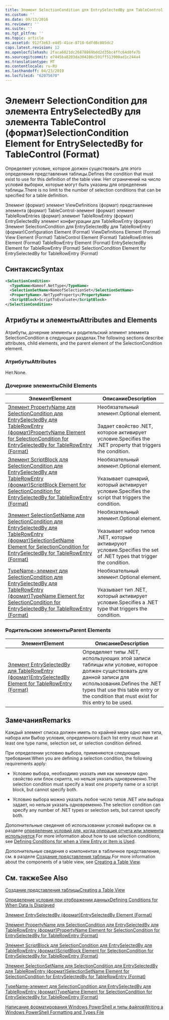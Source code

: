 ```yaml
---
title: Элемент SelectionCondition для EntrySelectedBy для TableControl (формат) | Документация Майкрософт
ms.custom: ''
ms.date: 09/13/2016
ms.reviewer: ''
ms.suite: ''
ms.tgt_pltfrm: ''
ms.topic: article
ms.assetid: 912f3e63-e4d5-41ce-8710-6dfd8c885dc2
caps.latest.revision: 12
ms.openlocfilehash: 2faca6021dc26878869bdd2d35bc4ffc64d0fe7b
ms.sourcegitcommit: e7445ba8203da304286c591ff513900ad1c244a4
ms.translationtype: MT
ms.contentlocale: ru-RU
ms.lasthandoff: 04/23/2019
ms.locfileid: "62075670"
---
```

# <a name="selectioncondition-element-for-entryselectedby-for-tablecontrol-format"></a><span data-ttu-id="24d21-102">Элемент SelectionCondition для элемента EntrySelectedBy для элемента TableControl (формат)</span><span class="sxs-lookup"><span data-stu-id="24d21-102">SelectionCondition Element for EntrySelectedBy for TableControl (Format)</span></span>

<span data-ttu-id="24d21-103">Определяет условие, которое должен существовать для этого определения представления таблицы.</span><span class="sxs-lookup"><span data-stu-id="24d21-103">Defines the condition that must exist to use for this definition of the table view.</span></span> <span data-ttu-id="24d21-104">Нет ограничений на число условий выборки, которые могут быть указаны для определения таблицы.</span><span class="sxs-lookup"><span data-stu-id="24d21-104">There is no limit to the number of selection conditions that can be specified for a table definition.</span></span>

<span data-ttu-id="24d21-105">Элемент (формат) элемент ViewDefinitions (формат) представление элемента (формат) TableControl-элемент (формат) элемент TableRowEntries (формат) элемент TableRowEntry (формат) EntrySelectedBy элемент конфигурации для TableRowEntry (формат) Элемент SelectionCondition для EntrySelectedBy для TableRowEntry (формат)</span><span class="sxs-lookup"><span data-stu-id="24d21-105">Configuration Element (Format) ViewDefinitions Element (Format) View Element (Format) TableControl Element (Format) TableRowEntries Element (Format) TableRowEntry Element (Format) EntrySelectedBy Element for TableRowEntry (Format) SelectionCondition Element for EntrySelectedBy for TableRowEntry (Format)</span></span>

## <a name="syntax"></a><span data-ttu-id="24d21-106">Синтаксис</span><span class="sxs-lookup"><span data-stu-id="24d21-106">Syntax</span></span>

```xml
<SelectionCondition>
  <TypeName>Nameof.NetType</TypeName>
  <SelectionSetName>NameofSelectionSet</SelectionSetName>
  <PropertyName>.NetTypeProperty</PropertyName>
  <ScriptBlock>ScriptToEvaluate</ScriptBlock>
</SelectionCondition>
```

## <a name="attributes-and-elements"></a><span data-ttu-id="24d21-107">Атрибуты и элементы</span><span class="sxs-lookup"><span data-stu-id="24d21-107">Attributes and Elements</span></span>

<span data-ttu-id="24d21-108">Атрибуты, дочерние элементы и родительский элемент элемента SelectionCondition в следующих разделах.</span><span class="sxs-lookup"><span data-stu-id="24d21-108">The following sections describe attributes, child elements, and the parent element of the SelectionCondition element.</span></span>

### <a name="attributes"></a><span data-ttu-id="24d21-109">Атрибуты</span><span class="sxs-lookup"><span data-stu-id="24d21-109">Attributes</span></span>

<span data-ttu-id="24d21-110">Нет.</span><span class="sxs-lookup"><span data-stu-id="24d21-110">None.</span></span>

### <a name="child-elements"></a><span data-ttu-id="24d21-111">Дочерние элементы</span><span class="sxs-lookup"><span data-stu-id="24d21-111">Child Elements</span></span>

|<span data-ttu-id="24d21-112">Элемент</span><span class="sxs-lookup"><span data-stu-id="24d21-112">Element</span></span>|<span data-ttu-id="24d21-113">Описание</span><span class="sxs-lookup"><span data-stu-id="24d21-113">Description</span></span>|
|-------------|-----------------|
|[<span data-ttu-id="24d21-114">Элемент PropertyName для SelectionCondition для EntrySelectedBy для TableRowEntry (формат)</span><span class="sxs-lookup"><span data-stu-id="24d21-114">PropertyName Element for SelectionCondition for EntrySelectedBy for TableRowEntry (Format)</span></span>](./propertyname-element-for-selectioncondition-for-entryselectedby-for-tablerowentry-format.md)|<span data-ttu-id="24d21-115">Необязательный элемент.</span><span class="sxs-lookup"><span data-stu-id="24d21-115">Optional element.</span></span><br /><br /> <span data-ttu-id="24d21-116">Задает свойство .NET, которое активирует условие.</span><span class="sxs-lookup"><span data-stu-id="24d21-116">Specifies the .NET property that triggers the condition.</span></span>|
|[<span data-ttu-id="24d21-117">Элемент ScriptBlock для SelectionCondition для EntrySelectedBy для TableRowEntry (формат)</span><span class="sxs-lookup"><span data-stu-id="24d21-117">ScriptBlock Element for SelectionCondition for EntrySelectedBy for TableRowEntry (Format)</span></span>](./scriptblock-element-for-selectioncondition-for-entryselectedby-for-tablecontrol-format.md)|<span data-ttu-id="24d21-118">Необязательный элемент.</span><span class="sxs-lookup"><span data-stu-id="24d21-118">Optional element.</span></span><br /><br /> <span data-ttu-id="24d21-119">Указывает сценарий, который активирует условие.</span><span class="sxs-lookup"><span data-stu-id="24d21-119">Specifies the script that triggers the condition.</span></span>|
|[<span data-ttu-id="24d21-120">Элемент SelectionSetName для SelectionCondition для EntrySelectedBy для TableRowEntry (формат)</span><span class="sxs-lookup"><span data-stu-id="24d21-120">SelectionSetName Element for SelectionCondition for EntrySelectedBy for TableRowEntry (Format)</span></span>](./selectionsetname-element-for-selectioncondition-for-entryselectedby-for-tablecontrol-format.md)|<span data-ttu-id="24d21-121">Необязательный элемент.</span><span class="sxs-lookup"><span data-stu-id="24d21-121">Optional element.</span></span><br /><br /> <span data-ttu-id="24d21-122">Указывает набор типов .NET, которые активируют условие.</span><span class="sxs-lookup"><span data-stu-id="24d21-122">Specifies the set of .NET types that trigger the condition.</span></span>|
|[<span data-ttu-id="24d21-123">TypeName-элемент для SelectionCondition для EntrySelectedBy для TableRowEntry (формат)</span><span class="sxs-lookup"><span data-stu-id="24d21-123">TypeName Element for SelectionCondition for EntrySelectedBy for TableRowEntry (Format)</span></span>](./typename-element-for-selectioncondition-for-entryselectedby-for-tablecontrol-format.md)|<span data-ttu-id="24d21-124">Необязательный элемент.</span><span class="sxs-lookup"><span data-stu-id="24d21-124">Optional element.</span></span><br /><br /> <span data-ttu-id="24d21-125">Указывает тип .NET, который активирует условие.</span><span class="sxs-lookup"><span data-stu-id="24d21-125">Specifies a .NET type that triggers the condition.</span></span>|

### <a name="parent-elements"></a><span data-ttu-id="24d21-126">Родительские элементы</span><span class="sxs-lookup"><span data-stu-id="24d21-126">Parent Elements</span></span>

|<span data-ttu-id="24d21-127">Элемент</span><span class="sxs-lookup"><span data-stu-id="24d21-127">Element</span></span>|<span data-ttu-id="24d21-128">Описание</span><span class="sxs-lookup"><span data-stu-id="24d21-128">Description</span></span>|
|-------------|-----------------|
|[<span data-ttu-id="24d21-129">Элемент EntrySelectedBy для TableRowEntry (формат)</span><span class="sxs-lookup"><span data-stu-id="24d21-129">EntrySelectedBy Element for TableRowEntry (Format)</span></span>](./entryselectedby-element-for-tablerowentry-for-tablecontrol-format.md)|<span data-ttu-id="24d21-130">Определяет типы .NET, использующих этой записи таблицы или условие, которое должен существовать для данной записи для использования.</span><span class="sxs-lookup"><span data-stu-id="24d21-130">Defines the .NET types that use this table entry or the condition that must exist for this entry to be used.</span></span>|

## <a name="remarks"></a><span data-ttu-id="24d21-131">Замечания</span><span class="sxs-lookup"><span data-stu-id="24d21-131">Remarks</span></span>

<span data-ttu-id="24d21-132">Каждый элемент списка должен иметь по крайней мере одно имя типа, набора или Выбор условия, определенного.</span><span class="sxs-lookup"><span data-stu-id="24d21-132">Each list entry must have at least one type name, selection set, or selection condition defined.</span></span>

<span data-ttu-id="24d21-133">При определении условию выбора, применяются следующие требования:</span><span class="sxs-lookup"><span data-stu-id="24d21-133">When you are defining a selection condition, the following requirements apply:</span></span>

- <span data-ttu-id="24d21-134">Условию выбора, необходимо указать имя как минимум одно свойство или блок скрипта, но нельзя указать одновременно.</span><span class="sxs-lookup"><span data-stu-id="24d21-134">The selection condition must specify a least one property name or a script block, but cannot specify both.</span></span>

- <span data-ttu-id="24d21-135">Условию выбора можно указать любое число типов .NET или выбора задает, но нельзя указать одновременно.</span><span class="sxs-lookup"><span data-stu-id="24d21-135">The selection condition can specify any number of .NET types or selection sets, but cannot specify both.</span></span>

<span data-ttu-id="24d21-136">Дополнительные сведения об использовании условий выборки см. в разделе [определение условий для, когда операция отчета или элемента используется](./defining-conditions-for-displaying-data.md).</span><span class="sxs-lookup"><span data-stu-id="24d21-136">For more information about how to use selection conditions, see [Defining Conditions for when a View Entry or Item is Used](./defining-conditions-for-displaying-data.md).</span></span>

<span data-ttu-id="24d21-137">Дополнительные сведения о компонентах в табличное представление, см. в разделе [Создание представления таблицы](./creating-a-table-view.md).</span><span class="sxs-lookup"><span data-stu-id="24d21-137">For more information about the components of a table view, see [Creating a Table View](./creating-a-table-view.md).</span></span>

## <a name="see-also"></a><span data-ttu-id="24d21-138">См. также</span><span class="sxs-lookup"><span data-stu-id="24d21-138">See Also</span></span>

[<span data-ttu-id="24d21-139">Создание представления таблицы</span><span class="sxs-lookup"><span data-stu-id="24d21-139">Creating a Table View</span></span>](./creating-a-table-view.md)

[<span data-ttu-id="24d21-140">Определение условия при отображении данных</span><span class="sxs-lookup"><span data-stu-id="24d21-140">Defining Conditions for When Data Is Displayed</span></span>](./defining-conditions-for-displaying-data.md)

[<span data-ttu-id="24d21-141">Элемент EntrySelectedBy (формат)</span><span class="sxs-lookup"><span data-stu-id="24d21-141">EntrySelectedBy Element (Format)</span></span>](./entryselectedby-element-for-tablerowentry-for-tablecontrol-format.md)

[<span data-ttu-id="24d21-142">Элемент PropertyName для SelectionCondition для EntrySelectedBy для TableRowEntry (формат)</span><span class="sxs-lookup"><span data-stu-id="24d21-142">PropertyName Element for SelectionCondition for EntrySelectedBy for TableRowEntry (Format)</span></span>](./propertyname-element-for-selectioncondition-for-entryselectedby-for-tablerowentry-format.md)

[<span data-ttu-id="24d21-143">Элемент ScriptBlock для SelectionCondition для EntrySelectedBy для TableRowEntry (формат)</span><span class="sxs-lookup"><span data-stu-id="24d21-143">ScriptBlock Element for SelectionCondition for EntrySelectedBy for TableRowEntry (Format)</span></span>](./scriptblock-element-for-selectioncondition-for-entryselectedby-for-tablecontrol-format.md)

[<span data-ttu-id="24d21-144">Элемент SelectionSetName для SelectionCondition для EntrySelectedBy для TableRowEntry (формат)</span><span class="sxs-lookup"><span data-stu-id="24d21-144">SelectionSetName Element for SelectionCondition for EntrySelectedBy for TableRowEntry (Format)</span></span>](./selectionsetname-element-for-selectioncondition-for-entryselectedby-for-tablecontrol-format.md)

[<span data-ttu-id="24d21-145">TypeName-элемент для SelectionCondition для EntrySelectedBy для TableRowEntry (формат)</span><span class="sxs-lookup"><span data-stu-id="24d21-145">TypeName Element for SelectionCondition for EntrySelectedBy for TableRowEntry (Format)</span></span>](./typename-element-for-selectioncondition-for-entryselectedby-for-tablecontrol-format.md)

[<span data-ttu-id="24d21-146">Написание форматирования Windows PowerShell и типы файлов</span><span class="sxs-lookup"><span data-stu-id="24d21-146">Writing a Windows PowerShell Formatting and Types File</span></span>](./writing-a-powershell-formatting-file.md)
